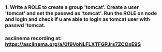 ### 1. Write a ROLE to create a group 'tomcat'. Create a user 'tomcat' and set the passwd as 'tomcat'. Run the ROLE on node and login and check if u are able to login as tomcat user with passwd 'tomcat.
### asciinema recording at: https://asciinema.org/a/0f9VoNLFLXTFGPJrs7ZCOxE9S
